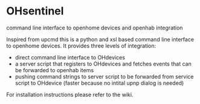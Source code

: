 # OHsentinel
command line interface to openhome devices and openhab integration

Inspired from upcmd this is a python and xsl based command line interface to openhome devices. It provides three levels of integration:

- direct command line interface to OHdevices
- a server script that registers to OHdevices and fetches events that can be forwarded to openhab items
- pushing command strings to server script to be forwarded from service script to OHdevice (faster because no intital upnp dialog is needed)

For installation instructions please refer to the wiki. 
